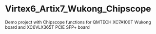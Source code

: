 # Virtex6_Artix7_Wukong_Chipscope
Demo project with Chipscope functions for QMTECH XC7A100T Wukong board and XC6VLX365T PCIE SFP+ board
